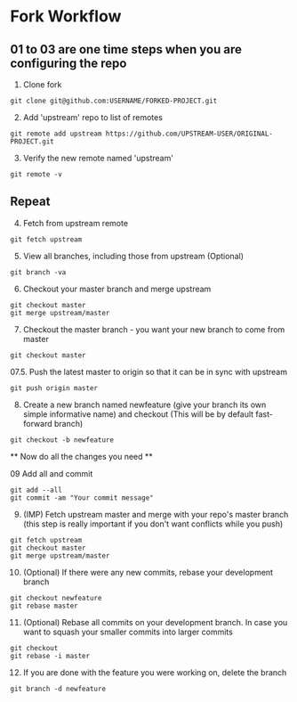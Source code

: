 # Fork Workflow

## 01 to 03 are one time steps when you are configuring the repo
01. Clone fork
```
git clone git@github.com:USERNAME/FORKED-PROJECT.git
```

02. Add 'upstream' repo to list of remotes
```
git remote add upstream https://github.com/UPSTREAM-USER/ORIGINAL-PROJECT.git
```

03. Verify the new remote named 'upstream'
```
git remote -v
```

## Repeat
04. Fetch from upstream remote
```
git fetch upstream
```

05. View all branches, including those from upstream (Optional)
```
git branch -va
```

06. Checkout your master branch and merge upstream
```
git checkout master
git merge upstream/master
```

07. Checkout the master branch - you want your new branch to come from master
```
git checkout master
```

07.5. Push the latest master to origin so that it can be in sync with upstream
```
git push origin master
```

08. Create a new branch named newfeature (give your branch its own simple informative name) and checkout (This will be by default fast-forward branch)
```
git checkout -b newfeature
```

** Now do all the changes you need **

09 Add all and commit
```
git add --all
git commit -am "Your commit message"
```

09. (IMP) Fetch upstream master and merge with your repo's master branch (this step is really important if you don't want conflicts while you push)
```
git fetch upstream
git checkout master
git merge upstream/master
```

10. (Optional) If there were any new commits, rebase your development branch
```
git checkout newfeature
git rebase master
```

11. (Optional) Rebase all commits on your development branch. In case you want to squash your smaller commits into larger commits
```
git checkout 
git rebase -i master
```

12. If you are done with the feature you were working on, delete the branch
```
git branch -d newfeature
```
